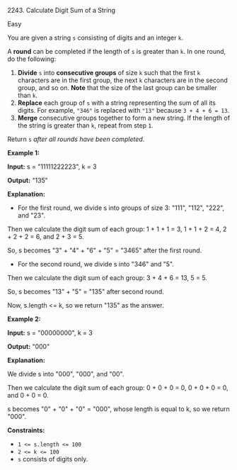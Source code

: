 2243\. Calculate Digit Sum of a String

Easy

You are given a string `s` consisting of digits and an integer `k`.

A **round** can be completed if the length of `s` is greater than `k`. In one round, do the following:

1.  **Divide** `s` into **consecutive groups** of size `k` such that the first `k` characters are in the first group, the next `k` characters are in the second group, and so on. **Note** that the size of the last group can be smaller than `k`.
2.  **Replace** each group of `s` with a string representing the sum of all its digits. For example, `"346"` is replaced with `"13"` because `3 + 4 + 6 = 13`.
3.  **Merge** consecutive groups together to form a new string. If the length of the string is greater than `k`, repeat from step `1`.

Return `s` _after all rounds have been completed_.

**Example 1:**

**Input:** s = "11111222223", k = 3

**Output:** "135"

**Explanation:**

- For the first round, we divide s into groups of size 3: "111", "112", "222", and "23".

Then we calculate the digit sum of each group: 1 + 1 + 1 = 3, 1 + 1 + 2 = 4, 2 + 2 + 2 = 6, and 2 + 3 = 5.

So, s becomes "3" + "4" + "6" + "5" = "3465" after the first round.

- For the second round, we divide s into "346" and "5".

Then we calculate the digit sum of each group: 3 + 4 + 6 = 13, 5 = 5.

So, s becomes "13" + "5" = "135" after second round.

Now, s.length <= k, so we return "135" as the answer. 

**Example 2:**

**Input:** s = "00000000", k = 3

**Output:** "000"

**Explanation:**

We divide s into "000", "000", and "00".

Then we calculate the digit sum of each group: 0 + 0 + 0 = 0, 0 + 0 + 0 = 0, and 0 + 0 = 0.

s becomes "0" + "0" + "0" = "000", whose length is equal to k, so we return "000". 

**Constraints:**

*   `1 <= s.length <= 100`
*   `2 <= k <= 100`
*   `s` consists of digits only.